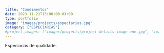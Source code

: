 ```yaml
---
title: "Condimentos"
date: 2023-11-21T15:00:00-03:00
type: portfolio
image: "images/projects/especiarias.jpg"
category: ["ESPECIARIAS"]
#project_images: ["images/projects/project-details-image-one.jpg", "images/projects/project-details-image-two.jpg"]
---
```


Especiarias de qualidade.
